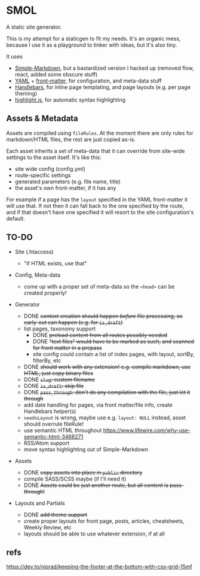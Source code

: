 
# SMOL

A static site generator.

This is my attempt for a staticgen to fit my needs. It's an organic mess, because I use it as a playground to tinker with ideas, but it's also tiny.

It uses

- [Simple-Markdown](https://github.com/Khan/simple-markdown), but a bastardized version I hacked up (removed flow, react, added some obscure stuff)
- [YAML](https://github.com/nodeca/js-yaml) + [front-matter](https://github.com/jxson/front-matter), for configuration, and meta-data stuff
- [Handlebars](http://handlebarsjs.com/), for inline page templating, and page layouts (e.g. per page theming)
- [highlight.js](https://highlightjs.org/), for automatic syntax highlighting

## Assets & Metadata

Assets are compiled using `fileRules`. At the moment there are only rules for markdown/HTML files, the rest are just copied as-is.

Each asset inherits a set of meta-data that it can override from site-wide settings to the asset itself. It's like this:

- site wide config (config.yml)
- route-specific settings
- generated parameters (e.g. file name, title)
- the asset's own front-matter, if it has any

For example if a page has the `layout` specified in the YAML front-matter it will use that. If not then it can fall back to the one specified by the route, and if that doesn't have one specified it will resort to the site configuration's default.

## TO-DO

- Site (.htaccess)
  - "if HTML exists, use that"

- Config, Meta-data
  - come up with a proper set of meta-data so the `<head>` can be created properly!

- Generator
  - DONE ~~context creation should happen _before_ file processing, so early-out can happen (e.g. for `is_draft`)~~
  - list pages, taxonomy support
    - DONE ~~preload content from all routes possibly needed~~
    - DONE ~~"text files" would have to be marked as such, and scanned for front matter in a prepass~~
    - site config could contain a list of index pages, with layout, sortBy, filterBy, etc
  - DONE ~~should work with any extension! e.g. compile markdown, use HTML, just copy binary files~~
  - DONE ~~`slug`: custom filename~~
  - DONE ~~`is_draft`: skip file~~
  - DONE ~~`pass_through`: don't do any compilation with the file, just let it through~~
  - add date handling for pages, via front matter/file info, create Handlebars helper(s)
  - `needsLayout` is wrong, maybe use e.g. `layout: NULL` instead, asset should overrule fileRule!
  - use semantic HTML throughout https://www.lifewire.com/why-use-semantic-html-3468271
  - RSS/Atom support
  - move syntax highlighting out of Simple-Markdown

- Assets
  - DONE ~~copy assets into place in `public` directory~~
  - compile SASS/SCSS maybe (if I'll need it)
  - DONE ~~Assets could be just another route, but all content is pass-through!~~

- Layouts and Partials
  - DONE ~~add theme support~~
  - create proper layouts for front page, posts, articles, cheatsheets, Weekly Review, etc
  - layouts should be able to use whatever extension, if at all

## refs

https://dev.to/niorad/keeping-the-footer-at-the-bottom-with-css-grid-15mf
